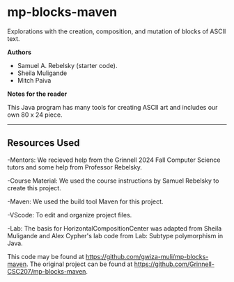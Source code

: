 # mp-blocks-maven

Explorations with the creation, composition, and mutation of blocks of ASCII text.

**Authors**

* Samuel A. Rebelsky (starter code).
* Sheila Muligande
* Mitch Paiva

**Notes for the reader**

This Java program has many tools for creating ASCII art and includes our own 80 x 24 piece.

---

## Resources Used
-Mentors: We recieved help from the Grinnell 2024 Fall Computer Science tutors and some help from Professor Rebelsky.

-Course Material: We used the course instructions by Samuel Rebelsky to create this project.

-Maven: We used the build tool Maven for this project.

-VScode: To edit and organize project files.

-Lab: The basis for HorizontalCompositionCenter was adapted from Sheila Muligande and Alex Cypher's lab code from Lab: Subtype polymorphism in Java.

This code may be found at <https://github.com/gwiza-muli/mp-blocks-maven>. The original project can be found at <https://github.com/Grinnell-CSC207/mp-blocks-maven>.
